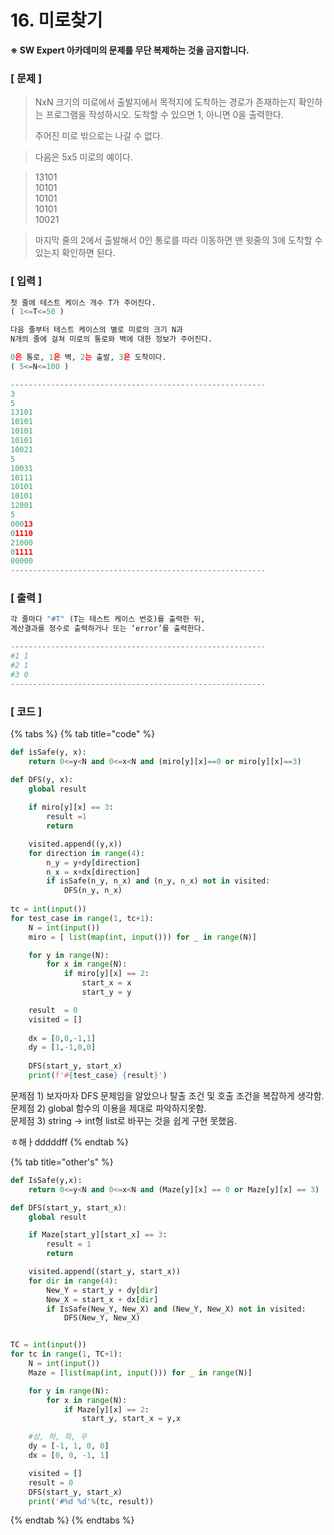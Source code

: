 # 16. 미로찾기

**※ SW Expert 아카데미의 문제를 무단 복제하는 것을 금지합니다.**

### \[ 문제 \]

> NxN 크기의 미로에서 출발지에서 목적지에 도착하는 경로가 존재하는지 확인하는 프로그램을 작성하시오. 도착할 수 있으면 1, 아니면 0을 출력한다.  
>   
> 주어진 미로 밖으로는 나갈 수 없다.

> 다음은 5x5 미로의 예이다.

> 13101  
>           10101  
>           10101  
>           10101  
>           10021

> 마지막 줄의 2에서 출발해서 0인 통로를 따라 이동하면 맨 윗줄의 3에 도착할 수 있는지 확인하면 된다.

### **\[ 입력 \]**

```python
첫 줄에 테스트 케이스 개수 T가 주어진다.   
( 1<=T<=50 )

다음 줄부터 테스트 케이스의 별로 미로의 크기 N과 
N개의 줄에 걸쳐 미로의 통로와 벽에 대한 정보가 주어진다. 

0은 통로, 1은 벽, 2는 출발, 3은 도착이다. 
( 5<=N<=100 )

---------------------------------------------------------
3
5
13101
10101
10101
10101
10021
5
10031
10111
10101
10101
12001
5
00013
01110
21000
01111
00000
---------------------------------------------------------
```

### **\[ 출력 \]**

```python
각 줄마다 "#T" (T는 테스트 케이스 번호)를 출력한 뒤, 
계산결과를 정수로 출력하거나 또는 ‘error’를 출력한다.

---------------------------------------------------------
#1 1
#2 1
#3 0
---------------------------------------------------------
```

### \[ 코드 \]

{% tabs %}
{% tab title="code" %}
```python
def isSafe(y, x):
    return 0<=y<N and 0<=x<N and (miro[y][x]==0 or miro[y][x]==3)

def DFS(y, x):
	global result
    
	if miro[y][x] == 3:
		result =1
		return

	visited.append((y,x))
	for direction in range(4):
		n_y = y+dy[direction]
		n_x = x+dx[direction]
		if isSafe(n_y, n_x) and (n_y, n_x) not in visited:
			DFS(n_y, n_x)
            
tc = int(input())
for test_case in range(1, tc+1):
	N = int(input())
	miro = [ list(map(int, input())) for _ in range(N)]

	for y in range(N):
		for x in range(N):
			if miro[y][x] == 2: 
				start_x = x
				start_y = y

	result  = 0
	visited = []
    
	dx = [0,0,-1,1]
	dy = [1,-1,0,0]
    
	DFS(start_y, start_x)
	print(f'#{test_case} {result}')
```

문제점 1\)  보자마자 DFS 문제임을 알았으나 탈출 조건 및 호출 조건을 복잡하게 생각함.  문제점 2\)  global 함수의 이용을 제대로 파악하지못함.  
문제점 3\)  string -&gt; int형 list로 바꾸는 것을 쉽게 구현 못했음.

ㅎ해ㅏdddddff
{% endtab %}

{% tab title="other\'s" %}
```python
def IsSafe(y,x):
    return 0<=y<N and 0<=x<N and (Maze[y][x] == 0 or Maze[y][x] == 3)

def DFS(start_y, start_x):
    global result

    if Maze[start_y][start_x] == 3:
        result = 1
        return

    visited.append((start_y, start_x))
    for dir in range(4):
        New_Y = start_y + dy[dir]
        New_X = start_x + dx[dir]
        if IsSafe(New_Y, New_X) and (New_Y, New_X) not in visited:
            DFS(New_Y, New_X)


TC = int(input())
for tc in range(1, TC+1):
    N = int(input())
    Maze = [list(map(int, input())) for _ in range(N)]

    for y in range(N):
        for x in range(N):
            if Maze[y][x] == 2:
                start_y, start_x = y,x

    #상, 하, 좌, 우
    dy = [-1, 1, 0, 0]
    dx = [0, 0, -1, 1]

    visited = []
    result = 0
    DFS(start_y, start_x)
    print('#%d %d'%(tc, result))
```
{% endtab %}
{% endtabs %}

